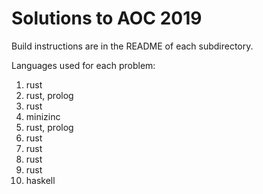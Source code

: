 # Solutions to AOC 2019

Build instructions are in the README of each subdirectory.

Languages used for each problem:

1. rust
2. rust, prolog
3. rust
4. minizinc
5. rust, prolog
6. rust
7. rust
8. rust
9. rust
10. haskell
